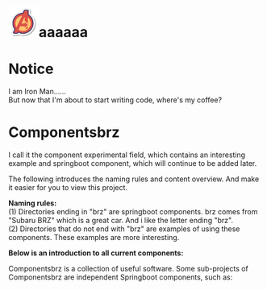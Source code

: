 # <img src="https://github.com/bbcdabao/componentsbrz/blob/main/terminalhub-ui/src/assets/img/logo.svg" alt="A" width="60" height="60" title="Stark Industries" >aaaaaa</img>
# Notice
I am Iron Man......<br>
But now that I'm about to start writing code, where's my coffee?


# Componentsbrz

I call it the component experimental field, which contains an interesting example and springboot component, which will continue to be added later.

The following introduces the naming rules and content overview. And make it easier for you to view this project.

__Naming rules:__<br>
(1) Directories ending in "brz" are springboot components. brz comes from "Subaru BRZ" which is a great car. And i like the letter ending "brz".<br>
(2) Directories that do not end with "brz" are examples of using these components. These examples are more interesting.<br>

__Below is an introduction to all current components:__<br>


Componentsbrz is a collection of useful software. Some sub-projects of Componentsbrz are independent Springboot components, such as:





